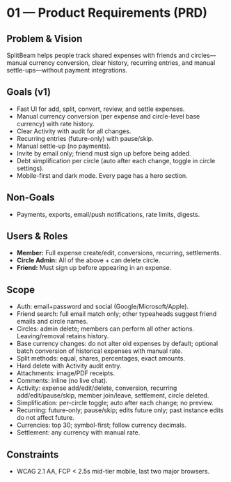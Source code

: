 # 01 — Product Requirements (PRD)

## Problem & Vision
SplitBeam helps people track shared expenses with friends and circles—manual currency conversion, clear history, recurring entries, and manual settle-ups—without payment integrations.

## Goals (v1)
- Fast UI for add, split, convert, review, and settle expenses.
- Manual currency conversion (per expense and circle-level base currency) with rate history.
- Clear Activity with audit for all changes.
- Recurring entries (future-only) with pause/skip.
- Manual settle-up (no payments).
- Invite by email only; friend must sign up before being added.
- Debt simplification per circle (auto after each change, toggle in circle settings).
- Mobile-first and dark mode. Every page has a hero section.

## Non-Goals
- Payments, exports, email/push notifications, rate limits, digests.

## Users & Roles
- **Member:** Full expense create/edit, conversions, recurring, settlements.
- **Circle Admin:** All of the above + can delete circle.
- **Friend:** Must sign up before appearing in an expense.

## Scope
- Auth: email+password and social (Google/Microsoft/Apple).
- Friend search: full email match only; other typeaheads suggest friend emails and circle names.
- Circles: admin delete; members can perform all other actions. Leaving/removal retains history.
- Base currency changes: do not alter old expenses by default; optional batch conversion of historical expenses with manual rate.
- Split methods: equal, shares, percentages, exact amounts.
- Hard delete with Activity audit entry.
- Attachments: image/PDF receipts.
- Comments: inline (no live chat).
- Activity: expense add/edit/delete, conversion, recurring add/edit/pause/skip, member join/leave, settlement, circle deleted.
- Simplification: per-circle toggle; auto after each change; no preview.
- Recurring: future-only; pause/skip; edits future only; past instance edits do not affect future.
- Currencies: top 30; symbol-first; follow currency decimals.
- Settlement: any currency with manual rate.

## Constraints
- WCAG 2.1 AA, FCP < 2.5s mid-tier mobile, last two major browsers.
